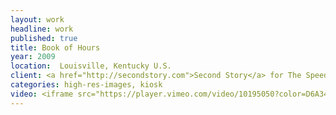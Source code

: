 ```yaml
---
layout: work
headline: work
published: true
title: Book of Hours
year: 2009
location:  Louisville, Kentucky U.S.
client: <a href="http://secondstory.com">Second Story</a> for The Speed Art Museum
categories: high-res-images, kiosk
video: <iframe src="https://player.vimeo.com/video/10195050?color=D6A34B" width="1024" height="614" frameborder="0" webkitallowfullscreen mozallowfullscreen allowfullscreen></iframe><p>Courtesy of <a href="https://vimeo.com/secondstory">Second Story</a></p>
---
```

